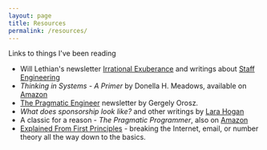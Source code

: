 ```yaml
---
layout: page
title: Resources
permalink: /resources/
---
```


Links to things I've been reading

* Will Lethian's newsletter [Irrational Exuberance](https://lethain.com/) and writings about [Staff Engineering](https://staffeng.com/)
* *Thinking in Systems - A Primer* by Donella H. Meadows, available on [Amazon](https://www.amazon.com/dp/1603580557)
* [The Pragmatic Engineer](https://newsletter.pragmaticengineer.com/about) newsletter by Gergely Orosz.
* *What does sponsorship look like?* and other writings by [Lara Hogan](https://larahogan.me/blog/what-sponsorship-looks-like/)
* A classic for a reason - *The Pragmatic Programmer*, also on [Amazon](https://www.amazon.com/Pragmatic-Programmer-journey-mastery-Anniversary/dp/0135957052?crid=32T7O0ETVLCL0&dib=eyJ2IjoiMSJ9.84Xun4zePRzxcYJXHbNXB8rqhVpmeET0Ac8jyZ2dluUGacKitX4yxN39CJi-yPEG3wtwrFmSIHWSYZJveH-Uq8QXgTfagdVRj6e0AWVGZbRmQLB3FSz8ZxupgTpTOhQYDXOHE6RmcFoDJ2jtLUPJZp52UidJQ3GNpRiclM-T7MjwUfK51ZWwTQxVS5u4Jd4bMzxvjUwAPjdKPqxUUl1fpg8_DpAwT1_gc-tE0pjmf5I.vGqqEmpRV35SCDMNiRgor7pWgKXOFpSgFxp43SGHDYg&dib_tag=se&keywords=pragmatic+programmer&qid=1730608120&s=books&sprefix=pragm,stripbooks,176&sr=1-1)
* [Explained From First Principles](https://explained-from-first-principles.com/internet/) - breaking the Internet, email, or number theory all the way down to the basics.